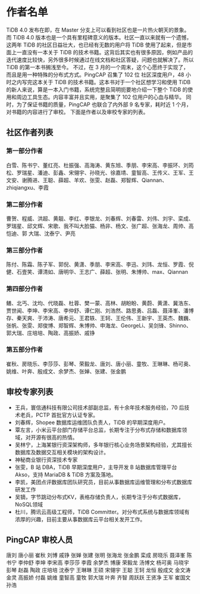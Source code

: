 # 作者名单

TiDB 4.0 发布在即，在 Master 分支上可以看到社区也是一片热火朝天的景象。而 TiDB 4.0 版本也是一个具有里程碑意义的版本。社区一直以来就有一个遗憾，这两年 TiDB 的社区日益壮大，也已经有无数的用户将 TiDB 使用了起来，但是市面上一直没有一本关于 TiDB 的技术书籍。这背后其实也有很多原因，例如产品的迭代速度比较快，另外很多时候通过在线文档和社区答疑，问题也就解决了。所以 TiDB 的第一本书搁浅至今。
不过，在 3 月的一个周末，这个心愿终于实现了，而且是用一种特殊的分布式方式。PingCAP 召集了 102 位 社区深度用户，48 小时之内写完这本关于 TiDB 的技术书籍。这本书对于一个社区想学习和使用 TiDB 的新人来说，算是一本入门书籍，系统完整且简明扼要地介绍一下整个 TiDB 的使用和周边工具生态。内容丰富并且实用，是聚集了 102 位用户的心血与精华。
同时，为了保证书籍的质量，PingCAP 也联合了内外部 9 名专家，耗时近 1 个月，对书籍的内容进行了审校。
下面是作者以及审校专家的列表。

## 社区作者列表

### 第一部分作者
白雪、陈书宁、董红亮、杜振强、高海涛、黄东旭、季朋、李宋高、李振环、刘筠松、罗瑞星、潘迪、彭鑫、宋翎宇、孙晓光、徐嘉埥、童智高、王传义、王军、王文安、谢腾进、王聪、薛超、羊欢、张雯、赵磊、郑智辉、Qiannan、zhiqiangxu、李霞

### 第二部分作者
曹贺、程威、洪超、黄靓、李红、李银龙、刘春辉、刘春雷、刘伟、刘宇、栾成、罗瑞星、邱文辉、宋歌、我不叫大脸猫、杨非、杨文、张广超、张海龙、周帅、高恺迪、郭    大瑞、沈泰宁、尹亮

### 第三部分作者
陈付、陈霜、陈子军、郭倪、黄潇、季朋、李宋高、李迅、刘玮、龙恒、罗霞、倪健、石壹笑、谭清如、唐明华、王志广、薛超、张明、朱博帅、max、Qiannan

### 第四部分作者
鳝、北丐、沈均、代晓磊、杜蓉、樊一蒙、高林、胡盼盼、黄蔚、黄潇、冀浩东、贾世闻、李坤、李宋高、李仲舒、谭仁刚、刘浩然、路思勇、吕磊、聂泽峯、潘博存、秦天爽、于沛涛、唐希元、王君轶、王轲、王伦伟、王新宇、王英杰、魏巍、张帆、张雯、郑俊博、郑智辉、朱博帅、申海龙、GeorgeLi、吴剑锋、Shinno、郭大瑞、庄培培、陶政、高振娇、戚铮

### 第五部分作者
崔秋、房晓乐、李莎莎、彭琴、荣毅龙、唐刘、唐小丽、童牧、王琳琳、杨可奥、姚维、叶奔、殷成文、余梦杰、张婵、张建、张金鹏


## 审校专家列表

- 王兵，寰信通科技有限公司技术部副总监，有十余年技术服务经验，70 后技术老兵，PCTP 首批官方认证专家。
- 刘春辉，Shopee 数据库运维团队负责人，TiDB 的早期深度用户。
- 覃左言，小米云平台部门存储平台总监，长期专注于分布式存储和数据库领域，对开源有很高的热情。
- 吴林宁，上海某银行资深架构师，多年银行核心业务场景架构经验，尤其擅长数据库及数据交互相关模块的架构设计。
- 神秘商业银行资深技术专家
- 张雯，B 站 DBA，TiDB 早期深度用户，主导开发 B 站数据库管理平台 Akso，支持 MariaDB & TiDB 方案及落地。
- 李凯，美团点评数据库团队研究员，目前从事数据库运维管理和分布式数据库研发工作
- 吴镝，字节跳动分布式KV，表格存储负责人，长期专注于分布式数据库，NoSQL领域
- 杜川，腾讯云高级工程师，TiDB Committer。对分布式系统与数据库领域有浓厚的兴趣，目前主要从事数据库云平台相关发开工作。

## PingCAP 审校人员

唐刘 唐小丽 崔秋 刘博 戚铮 张婵 张建 张明 张海龙 张金鹏 栾成 房晓乐 聂泽峯 陈书宁 李仲舒 李坤 李宋高 李莎莎 李霞 余梦杰 博康 荣毅龙 汤博文 杨可奥 马晓宇 彭琴 赵磊 陶政 庄培培 沈泰宁 王琳琳 王硕 宋翎宇 王聪 王轲 龙恒 殷成文 金文涛 金灵 高振娇 付磊 姚维 童智高 童牧 郭大瑞 叶奔 齐智 周跃跃 王贤净 王军 崔国文 孙浩
